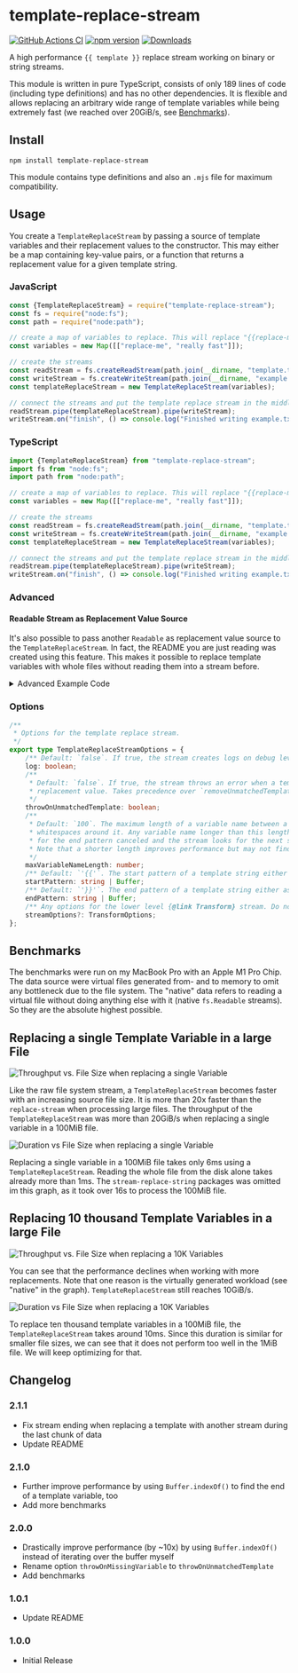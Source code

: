 # template-replace-stream

[![GitHub Actions CI](https://github.com/SoulKa/template-replace-stream/actions/workflows/node.js.yml/badge.svg)](https://github.com/SoulKa/template-replace-stream/actions/workflows/node.js.yml)
[![npm version](https://badge.fury.io/js/template-replace-stream.svg)](https://www.npmjs.com/package/template-replace-stream)
[![Downloads](https://img.shields.io/npm/dm/template-replace-stream.svg)](https://www.npmjs.com/package/template-replace-stream)

A high performance `{{ template }}` replace stream working on binary or string streams.

This module is written in pure TypeScript, consists of only 189 lines of code (including type
definitions) and has no other dependencies. It is flexible and allows replacing an arbitrary wide
range of template variables while being extremely fast (we reached over 20GiB/s,
see [Benchmarks](#benchmarks)).

## Install

`npm install template-replace-stream`

This module contains type definitions and also an `.mjs` file for maximum compatibility.

## Usage

You create a `TemplateReplaceStream` by passing a source of template variables and their replacement
values to the constructor. This may either be a map containing key-value pairs, or a function that
returns a replacement value for a given template string.

### JavaScript

```js
const {TemplateReplaceStream} = require("template-replace-stream");
const fs = require("node:fs");
const path = require("node:path");

// create a map of variables to replace. This will replace "{{replace-me}}" with "really fast"
const variables = new Map([["replace-me", "really fast"]]);

// create the streams
const readStream = fs.createReadStream(path.join(__dirname, "template.txt"));
const writeStream = fs.createWriteStream(path.join(__dirname, "example.txt"));
const templateReplaceStream = new TemplateReplaceStream(variables);

// connect the streams and put the template replace stream in the middle
readStream.pipe(templateReplaceStream).pipe(writeStream);
writeStream.on("finish", () => console.log("Finished writing example.txt"));
```

### TypeScript

```ts
import {TemplateReplaceStream} from "template-replace-stream";
import fs from "node:fs";
import path from "node:path";

// create a map of variables to replace. This will replace "{{replace-me}}" with "really fast"
const variables = new Map([["replace-me", "really fast"]]);

// create the streams
const readStream = fs.createReadStream(path.join(__dirname, "template.txt"));
const writeStream = fs.createWriteStream(path.join(__dirname, "example.txt"));
const templateReplaceStream = new TemplateReplaceStream(variables);

// connect the streams and put the template replace stream in the middle
readStream.pipe(templateReplaceStream).pipe(writeStream);
writeStream.on("finish", () => console.log("Finished writing example.txt"));
```

### Advanced

#### Readable Stream as Replacement Value Source

It's also possible to pass another `Readable` as replacement value source to
the `TemplateReplaceStream`. In fact, the README you are just reading was created using this
feature. This makes it possible to replace template variables with whole files without reading them
into a stream before.

<details>
<summary>Advanced Example Code</summary>

```ts
import {StringSource, TemplateReplaceStream} from "template-replace-stream";
import fs from "node:fs";
import path from "node:path";
import sloc from "sloc";
import {Project, ts} from "ts-morph";

const rootDir = path.join(__dirname, "..");
const exampleFiles = ["javascript-example.js", "typescript-example.ts", "generate-readme.ts"];

const outputFilePath = path.join(rootDir, "README.md");
const sourceFilePath = path.join(rootDir, "index.ts");
const codeInfo = sloc(fs.readFileSync(sourceFilePath, "utf8"), "ts");
const loc = codeInfo.total - codeInfo.comment - codeInfo.empty;
const optionsDefinition = extractTypeDefinition("TemplateReplaceStreamOptions", sourceFilePath);

// the map of example files and their read streams and further template variables
const templateMap = new Map<string, StringSource>(exampleFiles.map((file) => [file, openExampleStream(file)]));
templateMap.set("loc", loc.toString());
templateMap.set("options-definition", optionsDefinition);

// create the streams
const readmeReadStream = fs.createReadStream(path.join(rootDir, "template.md"));
const readmeWriteStream = fs.createWriteStream(outputFilePath);

// connect the streams and put the template replace stream in the middle
readmeReadStream.pipe(new TemplateReplaceStream(templateMap)).pipe(readmeWriteStream);
readmeWriteStream.on("finish", () => console.log(`Created ${outputFilePath}`));

/**
 * Opens a file stream to the given source file.
 *
 * @param file The file to read.
 */
function openExampleStream(file: string) {
  return fs.createReadStream(path.join(__dirname, file));
}

/**
 * Extracts the type definition from the given source file.
 *
 * @param typeName The name of the type to extract.
 * @param filePath The full path to the source file.
 */
function extractTypeDefinition(typeName: string, filePath: string) {
  const sourceFile = new Project().addSourceFileAtPath(filePath);
  const typeNode = sourceFile.getTypeAlias(typeName)?.compilerNode;
  if (!typeNode) throw new Error(`Type alias ${typeName} not found.`);
  const printer = ts.createPrinter({removeComments: false});
  return printer.printNode(ts.EmitHint.Unspecified, typeNode, sourceFile.compilerNode);
}
```

</details>

### Options

```ts
/**
 * Options for the template replace stream.
 */
export type TemplateReplaceStreamOptions = {
    /** Default: `false`. If true, the stream creates logs on debug level */
    log: boolean;
    /**
     * Default: `false`. If true, the stream throws an error when a template variable has no
     * replacement value. Takes precedence over `removeUnmatchedTemplate`.
     */
    throwOnUnmatchedTemplate: boolean;
    /**
     * Default: `100`. The maximum length of a variable name between a start and end pattern including
     * whitespaces around it. Any variable name longer than this length is ignored, i.e. the search
     * for the end pattern canceled and the stream looks for the next start pattern.
     * Note that a shorter length improves performance but may not find all variables.
     */
    maxVariableNameLength: number;
    /** Default: `'{{'`. The start pattern of a template string either as string or buffer */
    startPattern: string | Buffer;
    /** Default: `'}}'`. The end pattern of a template string either as string or buffer */
    endPattern: string | Buffer;
    /** Any options for the lower level {@link Transform} stream. Do not replace transform or flush */
    streamOptions?: TransformOptions;
};
```

## Benchmarks

The benchmarks were run on my MacBook Pro with an Apple M1 Pro Chip. The data source were virtual
files generated from- and to memory to omit any bottleneck due to the file system. The "native" data
refers to reading a virtual file without doing anything else with it (native `fs.Readable` streams).
So they are the absolute highest possible.

## Replacing a single Template Variable in a large File

![Throughput vs. File Size when replacing a single Variable](benchmarks/plots/throughput-vs-data-size-with-one-replacement.png)

Like the raw file system stream, a `TemplateReplaceStream` becomes faster with an increasing source
file size. It is more than 20x faster than the `replace-stream` when processing large files. The
throughput of the `TemplateReplaceStream` was more than 20GiB/s when replacing a single variable in
a 100MiB file.

![Duration vs File Size when replacing a single Variable](benchmarks/plots/size-vs-duration-with-one-replacement.png)

Replacing a single variable in a 100MiB file takes only 6ms using a `TemplateReplaceStream`. Reading
the whole file from the disk alone takes already more than 1ms. The `stream-replace-string` packages
was omitted im this graph, as it took over 16s to process the 100MiB file.

## Replacing 10 thousand Template Variables in a large File

![Throughput vs. File Size when replacing a 10K Variables](benchmarks/plots/throughput-vs-data-size-with-10k-replacement.png)

You can see that the performance declines when working with more replacements. Note that one reason
is the virtually generated workload (see "native" in the graph). `TemplateReplaceStream` still
reaches 10GiB/s.

![Duration vs File Size when replacing a 10K Variables](benchmarks/plots/size-vs-duration-with-10k-replacement.png)

To replace ten thousand template variables in a 100MiB file, the `TemplateReplaceStream` takes
around 10ms. Since this duration is similar for smaller file sizes, we can see that it does not
perform too well in the 1MiB file. We will keep optimizing for that.

## Changelog

### 2.1.1

- Fix stream ending when replacing a template with another stream during the last chunk of data
- Update README

### 2.1.0

- Further improve performance by using `Buffer.indexOf()` to find the end of a template variable,
  too
- Add more benchmarks

### 2.0.0

- Drastically improve performance (by ~10x) by using `Buffer.indexOf()` instead of iterating over
  the buffer myself
- Rename option `throwOnMissingVariable` to `throwOnUnmatchedTemplate`
- Add benchmarks

### 1.0.1

- Update README

### 1.0.0

- Initial Release